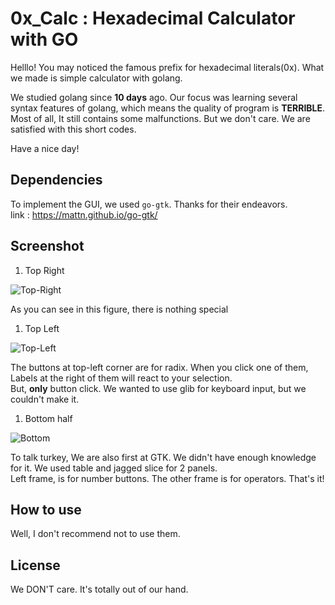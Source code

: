 # 0x_Calc : Hexadecimal Calculator with GO

Helllo! You may noticed the famous prefix for hexadecimal literals(0x).
What we made is simple calculator with golang. 

We studied golang since **10 days** ago. Our focus was learning several syntax features of golang, which means the quality of program is **TERRIBLE**. Most of all, It still contains some malfunctions.
But we don't care. We are satisfied with this short codes.

Have a nice day!

## Dependencies
To implement the GUI, we used `go-gtk`. Thanks for their endeavors.  
link : https://mattn.github.io/go-gtk/

## Screenshot
1. Top Right

![Top-Right](http://i.imgur.com/c7Q08YY.jpg)

As you can see in this figure, there is nothing special

1. Top Left

![Top-Left](http://i.imgur.com/TGkBia0.jpg)

The buttons at top-left corner are for radix. When you click one of them, Labels at the right of them will react to your selection.  
But, **only** button click. We wanted to use glib for keyboard input, but we couldn't make it.  

1. Bottom half

![Bottom](http://i.imgur.com/UPK4gO6.jpg)

To talk turkey, We are also first at GTK. We didn't have enough knowledge for it. We used table and jagged slice for 2 panels.  
Left frame, is for number buttons. The other frame is for operators. That's it!

## How to use
Well, I don't recommend not to use them. 

## License
We DON'T care. It's totally out of our hand. 
